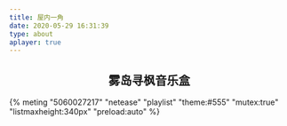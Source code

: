 ```yaml
---
title: 屋内一角
date: 2020-05-29 16:31:39
type: about
aplayer: true
---
```


<h2><center>雾岛寻枫音乐盒</center></h2>



{% meting "5060027217" "netease" "playlist" "theme:#555" "mutex:true" "listmaxheight:340px" "preload:auto" %}


